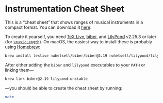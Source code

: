 # Instrumentation Cheat Sheet

This is a “cheat sheet” that shows ranges of musical instruments in a compact format.
You can download it [here](https://github.com/nwhetsell/instrumentation-cheat-sheet/releases/download/v7/instrumentation-cheat-sheet.pdf).

To create it yourself, you need [TeX Live](https://tug.org/texlive/), [biber](https://sourceforge.net/projects/biblatex-biber/), and [LilyPond](https://lilypond.org) v2.25.3 or later (for [`\musicLength`](https://gitlab.com/lilypond/lilypond/-/commit/8c34733e3173649f7e66cbb07ce03225ca33c0e1)).
On macOS, the easiest way to install these is probably using [Homebrew](https://brew.sh):

```sh
brew install texlive nwhetsell/biber/biber@2.19 nwhetsell/lilypond/lilypond-unstable
```

After either adding the `biber` and `lilypond` executables to your `PATH` or linking them—

```sh
brew link biber@2.19 lilypond-unstable
```

—you should be able to create the cheat sheet by running:

```sh
make
```
